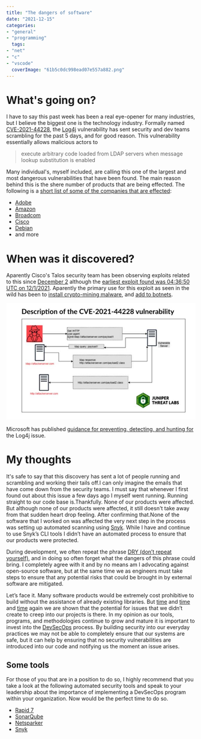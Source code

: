 ```yaml
---
title: "The dangers of software"
date: "2021-12-15"
categories:
- "general"
- "programming"
  tags:
- "net"
- "c"
- "vscode"
  coverImage: "61b5c0dc998ead07e557a882.png"
---
```

# What's going on?

I have to say this past week has been a real eye-opener for many industries, but I believe the biggest one is the technology industry.
Formally named [CVE-2021-44228](https://nvd.nist.gov/vuln/detail/CVE-2021-44228), the [Log4j](https://logging.apache.org/log4j/2.x/) vulnerability has sent security and dev teams scrambling for the past 5 days, and for good reason.  This vulnerability essentially allows malicious actors to 

>execute arbitrary code loaded from LDAP servers when message lookup substitution is enabled

Many individual's, myself included, are calling this one of the largest and most dangerous vulnerabilities that have been found.  The main reason behind this is the shere number of products that are being effected.  The following is a [short list of some of the companies that are effected](https://www.bleepingcomputer.com/news/security/log4j-list-of-vulnerable-products-and-vendor-advisories/):

* [Adobe](https://helpx.adobe.com/security/security-bulletin.html#:~:text=08/13/2019-,Adobe%20ColdFusion,-Brief)
* [Amazon](https://aws.amazon.com/security/security-bulletins/AWS-2021-006/)
* [Broadcom](https://support.broadcom.com/security-advisory/content/security-advisories/Symantec-Security-Advisory-for-Log4j-2-CVE-2021-44228-Vulnerability/SYMSA19793)
* [Cisco](https://tools.cisco.com/security/center/content/CiscoSecurityAdvisory/cisco-sa-apache-log4j-qRuKNEbd#vp)
* [Debian](https://security-tracker.debian.org/tracker/CVE-2021-44228)
* and more

# When was it discovered?

Aparently Cisco's Talos security team has been observing exploits related to this since [December 2](https://blog.talosintelligence.com/2021/12/apache-log4j-rce-vulnerability.html) although the [earliest exploit found was 04:36:50 UTC on 12/1/2021](https://twitter.com/eastdakota/status/1469800951351427073).  Aparently the primary use for this exploit as seen in the wild has been to [install crypto-mining malware](https://isc.sans.edu/diary/rss/28124), and [add to botnets](https://blog.netlab.360.com/threat-alert-log4j-vulnerability-has-been-adopted-by-two-linux-botnets/).

![](./images/cve-2021-44228-diagram-640x394.jpg)

Microsoft has published [guidance for preventing, detecting, and hunting for](https://www.microsoft.com/security/blog/2021/12/11/guidance-for-preventing-detecting-and-hunting-for-cve-2021-44228-log4j-2-exploitation/?ranMID=24542&ranEAID=TnL5HPStwNw&ranSiteID=TnL5HPStwNw-AhasDh6Dim5RYVuATw6wVQ&epi=TnL5HPStwNw-AhasDh6Dim5RYVuATw6wVQ&irgwc=1&OCID=AID2200057_aff_7593_1243925&tduid=%28ir__2ia36o2d6ckf6kc99qdkuluaeu2xosxtsetirzx200%29%287593%29%281243925%29%28TnL5HPStwNw-AhasDh6Dim5RYVuATw6wVQ%29%28%29&irclickid=_2ia36o2d6ckf6kc99qdkuluaeu2xosxtsetirzx200) the Log4j issue.

# My thoughts

It's safe to say that this discovery has sent a lot of people running and scrambling and working their tails off.I can only imagine the emails that have come down from the security teams.  I must say that whenever I first found out about this issue a few days ago I myself went running. Running straight to our code base is.Thankfully. None of our products were affected. But although none of our products were affected, it still doesn't take away from that sudden heart drop feeling. After confirming that.None of the software that I worked on was affected the very next step in the process was setting up automated scanning using [Snyk](https://snyk.io).  While I have and continue to use Snyk’s CLI tools I didn’t have an automated process to ensure that our products were protected.

During development, we often repeat the phrase [DRY (don’t repeat yourself)](https://en.wikipedia.org/wiki/Don%27t_repeat_yourself), and in doing so often forget what the dangers of this phrase could bring.  I completely agree with it and by no means am I advocating against open-source software, but at the same time we as engineers must take steps to ensure that any potential risks that could be brought in by external software are mitigated.

Let’s face it.  Many software products would be extremely cost prohibitive to build without the assistance of already existing libraries.  But [time](https://portswigger.net/daily-swig/vulnerabilities-in-npm-allowed-threat-actors-to-publish-new-version-of-any-package) and [time](https://arstechnica.com/information-technology/2021/09/npm-package-with-3-million-weekly-downloads-had-a-severe-vulnerability/) and [time](https://www.infoworld.com/article/3048526/nodejs-alert-google-engineer-finds-flaw-in-npm-scripts.html) again we are shown that the potential for issues that we didn’t create to creep into our projects is there.  In my opinion as our tools, programs, and methodologies continue to grow and mature it is important to invest into the [DevSecOps](https://www.redhat.com/en/topics/devops/what-is-devsecops) process.  By building security into our everyday practices we may not be able to completely ensure that our systems are safe, but it can help by ensuring that no security vulnerabilities are introduced into our code and notifying us the moment an issue arises.

## Some tools

For those of you that are in a position to do so, I highly recommend that you take a look at the following automated security tools and speak to your leadership about the importance of implementing a DevSecOps program within your organization.  Now would be the perfect time to do so.

* [Rapid 7](https://www.rapid7.com/products/insightappsec/)
* [SonarQube](https://www.sonarqube.org/)
* [Netsparker](https://www.netsparker.com/)
* [Snyk](https://snyk.io/)
